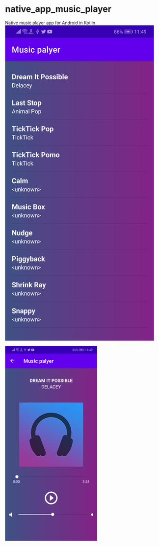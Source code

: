 # native_app_music_player
Native music player app for Android in Kotlin
![alt text](https://github.com/felopater-adel2000/native_app_music_player/blob/main/Screenshot_20220911_234913_com.example.musicpalyerapp.jpg?raw=true)

<img
  src="Screenshot_20220911_234921_com.example.musicpalyerapp.jpg"
  alt="Alt text"
  title="Optional title"
  style="display: inline-block; margin: 0 auto; max-width: 300px">
